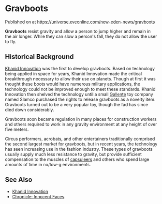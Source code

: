 # Gravboots
Published on  at https://universe.eveonline.com/new-eden-news/gravboots

**Gravboots** resist gravity and allow a person to jump higher and remain in the air longer. While they can slow a person's fall, they do
not allow the user to fly.

Historical Background
---------------------

[Khanid Innovation](2dbfUfaf5t4JfgI1Rtg7jj) was the first to
develop gravboots. Based on technology being applied in space for years,
Khanid Innovation made the critical breakthrough necessary to allow
their use on planets. Though at first it was thought these boots would
have numerous military applications, the technology could not be
improved enough to meet these standards. Khanid Innovation then shelved
the technology until a small [Gallente](4bufc5OaK80rlo20Pez6gK) toy company
named Slamco purchased the rights to release gravboots as a novelty
item. Gravboots turned out to be a very popular toy, though the fad has
since died down considerably.

Gravboots soon became regulation in many places for construction
workers and others required to work in any gravity environment at any
height of over five meters.

Circus performers, acrobats, and other entertainers traditionally
comprised the second largest market for gravboots, but in recent years,
the technology has seen increasing use in the fashion industry. These
types of gravboots usually supply much less resistance to gravity, but
provide sufficient compensation to the muscles of
[capsuleers](15umOALoFBZxVS2oaggvJQ) and others who spend large amounts
of time in no/low-g environments.

See Also
--------
-   [Khanid Innovation](2dbfUfaf5t4JfgI1Rtg7jj)
-   [Chronicle: Innocent Faces](1NjDZWUlfdMXbzDsmgtg8F)
